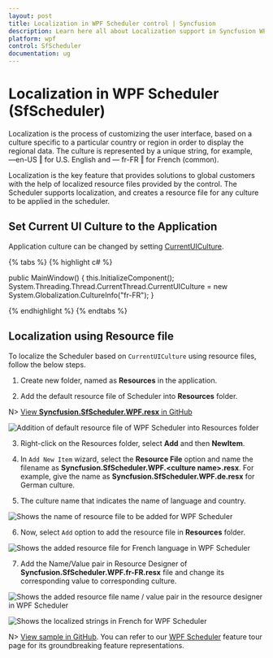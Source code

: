 ```yaml
---
layout: post
title: Localization in WPF Scheduler control | Syncfusion
description: Learn here all about Localization support in Syncfusion WPF Scheduler (SfScheduler) control and more.
platform: wpf
control: SfScheduler
documentation: ug
---
```


# Localization in WPF Scheduler (SfScheduler)

Localization is the process of customizing the user interface, based on a culture specific to a particular country or region in order to display the regional data. The culture is represented by a unique string, for example, ―en-US ‖ for U.S. English and ― fr-FR ‖ for French (common).

Localization is the key feature that provides solutions to global customers with the help of localized resource files provided by the control. The Scheduler supports localization, and creates a resource file for any culture to be applied in the scheduler.

## Set Current UI Culture to the Application
Application culture can be changed by setting [CurrentUICulture](https://docs.microsoft.com/en-us/dotnet/api/system.globalization.cultureinfo.currentuiculture?redirectedfrom=MSDN&view=netcore-3.1#System_Globalization_CultureInfo_CurrentUICulture).

{% tabs %}
{% highlight c# %}

public MainWindow()
{
    this.InitializeComponent();
    System.Threading.Thread.CurrentThread.CurrentUICulture = new System.Globalization.CultureInfo("fr-FR");
}

{% endhighlight  %}
{% endtabs %}

## Localization using Resource file

To localize the Scheduler based on `CurrentUICulture` using resource files, follow the below steps. 

1. Create new folder, named as **Resources** in the application. 

2. Add the default resource file of Scheduler into **Resources** folder. 

N> [View **Syncfusion.SfScheduler.WPF.resx** in GitHub](https://github.com/syncfusion/wpf-controls-localization-resx-files/tree/master/Syncfusion.SfScheduler.WPF)

![Addition of default resource file of WPF Scheduler into Resources folder](Localization_images/Localization_Image1.png)

3. Right-click on the Resources folder, select **Add** and then **NewItem**.

4. In `Add New Item` wizard, select the **Resource File** option and name the filename as **Syncfusion.SfScheduler.WPF.&lt;culture name&gt;.resx**. For example, give the name as **Syncfusion.SfScheduler.WPF.de.resx** for German culture.
 
5. The culture name that indicates the name of language and country. 

![Shows the name of resource file to be added for WPF Scheduler](Localization_images/Localization_Image2.png)

6. Now, select `Add` option to add the resource file in **Resources** folder.

![Shows the added resource file for French language in WPF Scheduler](Localization_images/Localization_Image3.png)

7. Add the Name/Value pair in Resource Designer of **Syncfusion.SfScheduler.WPF.fr-FR.resx** file and change its corresponding value to corresponding culture. 

![Shows the added resource file name / value pair in the resource designer in WPF Scheduler](Localization_images/Localized_String.png)

![Shows the localized strings in French for WPF Scheduler](Localization_images/Localized_Scheduler.png)

N> [View sample in GitHub](https://github.com/SyncfusionExamples/wpf-scheduler-localization). You can refer to our [WPF Scheduler](https://www.syncfusion.com/wpf-controls/scheduler) feature tour page for its groundbreaking feature representations.